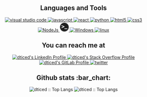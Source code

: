 <h2 align="center">Languages and Tools</h2>

<p align="center">

  <a href="https://code.visualstudio.com/">
    <img src="https://img.icons8.com/fluent/240/000000/visual-studio-code-2019.png" alt="visual studio code" width="30px">
  </a>
  
  <a href="https://developer.mozilla.org/en-US/docs/Web/JavaScript">
    <img src="https://img.icons8.com/color/240/000000/javascript.png" alt="javascript" width="30px">
  </a>
  
  <a href="https://reactjs.org/">
    <img src="https://img.icons8.com/color/240/000000/react-native.png" alt="react" width="30px">
  </a>
  
  <a href="https://www.python.org/">
    <img src="https://img.icons8.com/color/240/000000/python.png" alt="python" width="30px">
  </a>
  
  <a href="https://developer.mozilla.org/en-US/docs/Web/HTML">
    <img src="https://img.icons8.com/color/240/000000/html-5.png" alt="html5" width="30px">
  </a>
  
  <a href="https://developer.mozilla.org/en-US/docs/Web/CSS">
    <img src="https://img.icons8.com/color/240/000000/css3.png" alt="css3" width="30px">
  </a>
  
  <a href="https://nodejs.org/en/">
    <img src="https://img.icons8.com/color/240/000000/nodejs.png" alt="NodeJs" width="30px">
  </a>
  
  <a href="https://docs.microsoft.com/en-us/windows/terminal/">
    <img src="https://raw.githubusercontent.com/github/explore/80688e429a7d4ef2fca1e82350fe8e3517d3494d/topics/terminal/terminal.png" alt="Terminal" width="30px">
  </a>
  
  <a href="https://www.microsoft.com/en-us/windows">
    <img src="https://img.icons8.com/color/240/000000/windows-10.png" alt="Windows" width="30px">
  </a>
  
  <a href="https://www.linux.org/">
    <img src="https://img.icons8.com/color/96/000000/linux.png" alt="linux" width="30px">
  </a>
  
</p>

<h2 align="center">You can reach me at</h2>

<p align="center">

  <a href="https://www.linkedin.com/in/lucas-pierre-de-alencar-0a458b150/">
    <img src="https://www.vectorlogo.zone/logos/linkedin/linkedin-icon.svg" alt="dticed's LinkedIn Profile" height="30" width="30">
  </a>

  <a href="https://stackoverflow.com/users/9370002/dticed">
    <img src="https://www.vectorlogo.zone/logos/stackoverflow/stackoverflow-icon.svg" alt="dticed's Stack Overflow Profile" height="30" width="30">
  </a>
  
  <a href="https://gitlab.com/dticed">
    <img src="https://www.vectorlogo.zone/logos/gitlab/gitlab-icon.svg" alt="dticed's GitLab Profile" height="30" width="30">
  </a>
  
  <a href="https://twitter.com/dticed">
    <img src="https://external-content.duckduckgo.com/iu/?u=https%3A%2F%2Fclipground.com%2Fimages%2Flogo-de-twitter-png-1.png&f=1&nofb=1" alt="twitter" height="30" width="34">
  </a>
  
</p>

<h2 align="center">Github stats :bar_chart:</h2>

<p align="center">
  <img src="https://github-readme-stats.vercel.app/api/top-langs/?username=dticed&langs_count=10&theme=tokyonight&layout=compact" alt="dticed :: Top Langs" />
  <img src="https://github-readme-stats-sabesansathananthan.vercel.app/api?username=dticed&show_icons=true&hide_border=true&count_private=true&include_all_commits=true&theme=radical" alt="dticed :: Top Langs" />
</p>


